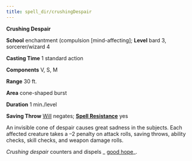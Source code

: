 ```yaml
---
title: spell_dir/crushingDespair
---
```

 **Crushing Despair**

**School** enchantment (compulsion [mind-affecting]; **Level** bard 3, sorcerer/wizard 4

**Casting Time** 1 standard action

**Components** V, S, M

**Range** 30 ft.

**Area** cone-shaped burst

**Duration** 1 min./level

**Saving Throw** [Will](../combat#_will) negates; **[Spell Resistance](../glossary#_spell-resistance)** yes

An invisible cone of despair causes great sadness in the subjects. Each affected creature takes a –2 penalty on attack rolls, saving throws, ability checks, skill checks, and weapon damage rolls.

_Crushing despair_ counters and dispels _ [good hope](goodHope#_good-hope)_.

